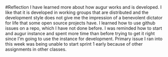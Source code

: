 #Reflection
I have learned more about how augur works and is developed. I like that it is developed in working groups that are distributed and the development style does not give me the impression of a benevolent dictator for life that some open source projects have.
I learned how to use github issues on a repo, which I have not done before.
I was reminded how to start and augur instance and spent more time than before trying to get it right since I'm going to use the instance for development.
Primary issue I ran into this week was being unable to start sprint 1 early because of other assignments in other classes.
